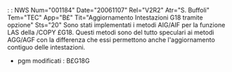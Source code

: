  :  : NWS Num="001184" Date="20061107" Rel="V2R2" Atr="S. Buffoli" Tem="TEC" App="B£" Tit="Aggiornamento Intestazioni G18 tramite opzione" Sts="20"
Sono stati implementati i metodi AIG/AIF per la funzione LAS della /COPY £G18. Questi metodi sono del tutto speculari ai metodi AGG/AGF con la differenza che essi permettono anche l'aggiornamento contiguo delle intestazioni.

-  pgm modificati :  B£G18G
